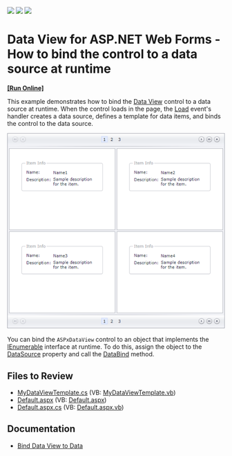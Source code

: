 <!-- default badges list -->
![](https://img.shields.io/endpoint?url=https://codecentral.devexpress.com/api/v1/VersionRange/128563630/15.2.7%2B)
[![](https://img.shields.io/badge/Open_in_DevExpress_Support_Center-FF7200?style=flat-square&logo=DevExpress&logoColor=white)](https://supportcenter.devexpress.com/ticket/details/T358210)
[![](https://img.shields.io/badge/📖_How_to_use_DevExpress_Examples-e9f6fc?style=flat-square)](https://docs.devexpress.com/GeneralInformation/403183)
<!-- default badges end -->
# Data View for ASP.NET Web Forms - How to bind the control to a data source at runtime
<!-- run online -->
**[[Run Online]](https://codecentral.devexpress.com/t358210/)**
<!-- run online end -->
This example demonstrates how to bind the [Data View](https://docs.devexpress.com/AspNet/8280/components/data-and-image-navigation/dataview?p=netframework) control to a data source at runtime. When the control loads in the page, the [Load](https://learn.microsoft.com/en-us/dotnet/api/system.web.ui.control.load?view=netframework-4.8.1) event's handler creates a data source, defines a template for data items, and binds the control to the data source.

![Bind Data View to Data Source](result.png)

You can bind the `ASPxDataView` control to an object that implements the [IEnumerable](https://learn.microsoft.com/en-us/dotnet/api/system.collections.ienumerable?view=net-8.0) interface at runtime. To do this, assign the object to the [DataSource](https://docs.devexpress.com/AspNet/DevExpress.Web.ASPxDataWebControlBase.DataSource) property and call the [DataBind](https://docs.devexpress.com/AspNet/DevExpress.Web.ASPxWebControl.DataBind) method.

## Files to Review

* [MyDataViewTemplate.cs](./CS/App_Code/MyDataViewTemplate.cs) (VB: [MyDataViewTemplate.vb](./VB/App_Code/MyDataViewTemplate.vb))
* [Default.aspx](./CS/Default.aspx) (VB: [Default.aspx](./VB/Default.aspx))
* [Default.aspx.cs](./CS/Default.aspx.cs) (VB: [Default.aspx.vb](./VB/Default.aspx.vb))

## Documentation

- [Bind Data View to Data](https://docs.devexpress.com/AspNet/115695/components/data-and-image-navigation/dataview/concepts/binding-to-data)
